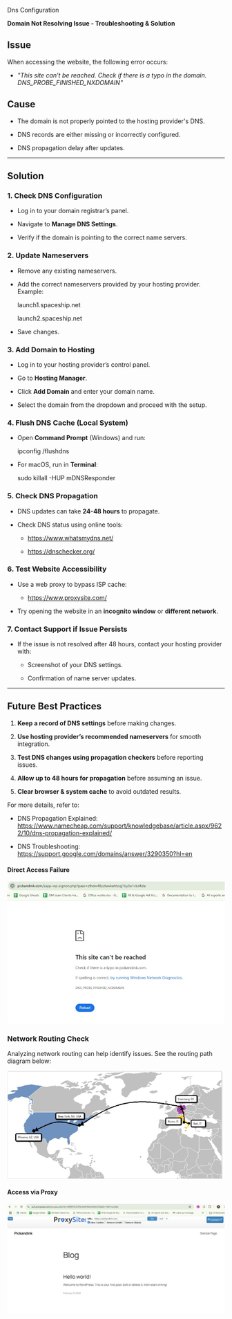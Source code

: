 Dns Configuration

**Domain Not Resolving Issue - Troubleshooting & Solution**

**Issue**
---------

When accessing the website, the following error occurs:

*   _"This site can’t be reached. Check if there is a typo in the domain. DNS\_PROBE\_FINISHED\_NXDOMAIN"_
    

**Cause**
---------

*   The domain is not properly pointed to the hosting provider's DNS.
    
*   DNS records are either missing or incorrectly configured.
    
*   DNS propagation delay after updates.
    

* * *

**Solution**
------------

### **1\. Check DNS Configuration**

*   Log in to your domain registrar’s panel.
    
*   Navigate to **Manage DNS Settings**.
    
*   Verify if the domain is pointing to the correct name servers.
    

### **2\. Update Nameservers**

*   Remove any existing nameservers.
    
*   Add the correct nameservers provided by your hosting provider. Example:
    
    launch1.spaceship.net
    
    launch2.spaceship.net
    
*   Save changes.
    

### **3\. Add Domain to Hosting**

*   Log in to your hosting provider’s control panel.
    
*   Go to **Hosting Manager**.
    
*   Click **Add Domain** and enter your domain name.
    
*   Select the domain from the dropdown and proceed with the setup.
    

### **4\. Flush DNS Cache (Local System)**

*   Open **Command Prompt** (Windows) and run:
    
    ipconfig /flushdns
    
*   For macOS, run in **Terminal**:
    
    sudo killall -HUP mDNSResponder
    

### **5\. Check DNS Propagation**

*   DNS updates can take **24-48 hours** to propagate.
    
*   Check DNS status using online tools:
    
    *   https://www.whatsmydns.net/
        
    *   https://dnschecker.org/
        

### **6\. Test Website Accessibility**

*   Use a web proxy to bypass ISP cache:
    
    *   https://www.proxysite.com/
        
*   Try opening the website in an **incognito window** or **different network**.
    

### **7\. Contact Support if Issue Persists**

*   If the issue is not resolved after 48 hours, contact your hosting provider with:
    
    *   Screenshot of your DNS settings.
        
    *   Confirmation of name server updates.
        

* * *

**Future Best Practices**
-------------------------

1.  **Keep a record of DNS settings** before making changes.
    
2.  **Use hosting provider’s recommended nameservers** for smooth integration.
    
3.  **Test DNS changes using propagation checkers** before reporting issues.
    
4.  **Allow up to 48 hours for propagation** before assuming an issue.
    
5.  **Clear browser & system cache** to avoid outdated results.
    

For more details, refer to:

*   DNS Propagation Explained: https://www.namecheap.com/support/knowledgebase/article.aspx/9622/10/dns-propagation-explained/
    
*   DNS Troubleshooting: https://support.google.com/domains/answer/3290350?hl=en
    


#### Direct Access Failure
![DNS Error](https://github.com/mandapraneeth/Wordpress/blob/main/images/Screenshot%202025-02-13%20110010.jpg)


### Network Routing Check
Analyzing network routing can help identify issues. See the routing path diagram below:

![Network Routing](https://github.com/mandapraneeth/Wordpress/blob/main/images/Screenshot%202025-02-13%20120003.jpg)


#### Access via Proxy
![Proxy Access](https://github.com/mandapraneeth/Wordpress/blob/main/images/Screenshot%202025-02-13%20115931.jpg)




    
